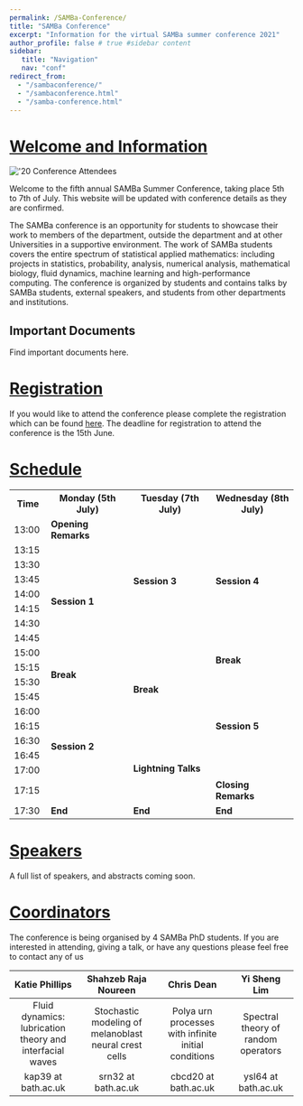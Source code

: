 ```yaml
---
permalink: /SAMBa-Conference/
title: "SAMBa Conference"
excerpt: "Information for the virtual SAMBa summer conference 2021"
author_profile: false # true #sidebar content
sidebar: 
   title: "Navigation"
   nav: "conf"
redirect_from: 
  - "/sambaconference/"
  - "/sambaconference.html"
  - "/samba-conference.html"
---
```


# [Welcome and Information](#welcome-and-information) 

!['20 Conference Attendees](https://kap39.github.io/images/conference20.jpg "'20 Conference Attendees")

Welcome to the fifth annual SAMBa Summer Conference, taking place 5th to 7th of July. This website will be updated with conference details as they are confirmed. 

The SAMBa conference is an opportunity for students to showcase their work to members of the department, outside the department and at other Universities in a supportive environment. The work of SAMBa students covers the entire spectrum of statistical applied mathematics: including projects in statistics, probability, analysis, numerical analysis, mathematical biology, fluid dynamics, machine learning and high-performance computing. The conference is organized by students and contains talks by SAMBa students, external speakers, and students from other departments and institutions. 


## Important Documents
Find important documents here. 

# [Registration](#registration) 
If you would like to attend the conference please complete the registration which can be found [here](https://forms.office.com/Pages/ResponsePage.aspx?id=Ij1-N6FOLUKwrY_MiUBrnrhm9py2vv5OqeESICF49LlUQUQyTVdSODlaVlhORExXQUc4ODQxT05ESyQlQCN0PWcu "Registration Form"). The deadline for registration to attend the conference is the 15th June. 

# [Schedule](#schedule)
<div>
    <table class="timetable">
        <col width="10%">
        <col width="27%">
        <col width="27%">
        <col width="27%">
            <tr>
                <th>Time</th>
                <th> Monday (5th July)</th>
                <th>Tuesday (7th July)</th>
                <th>Wednesday (8th July)</th>
            </tr>
            <tr>
                <td>13:00</td>
                <td rowspan="1">
                    <b>Opening Remarks</b>
                </td>
                <td rowspan="8">
                    <b>Session 3</b>
                </td>
                <td rowspan="8">
                    <b>Session 4</b>
                </td>
            </tr>
            <tr>
                <td>13:15</td>
                <td rowspan="8">
                    <b>Session 1</b>
                </td>
            </tr>
            <tr>
                <td>13:30</td>
            </tr>
            <tr>
                <td>13:45</td>
            </tr>
            <tr>
                <td>14:00</td>
            </tr>
            <tr>
            <td>14:15</td>    
            <tr>
                <td>14:30</td>
            </tr>
            <tr>
                <td>14:45</td>
            <tr>
                <td>15:00</td>
                <td rowspan="6">
                    <b>Break</b>
                </td>
                <td rowspan="2">
                    <b>Break</b>
                </td>
            </tr>
            <tr>
                <td>15:15</td>
                <td rowspan="2">
                    <b>Break</b>
                </td>
            </tr>
            <tr>
                <td>15:30</td>
                <td rowspan="7">
                    <b>Session 5</b>
                </td>
            </tr>
            <tr>
                <td>15:45</td>
                <td rowspan="7">
                    <b>Session 2</b>
                </td>
            </tr>
            <tr>
                <td>16:00</td>
            </tr>
            <tr>
                <td>16:15</td>
            </tr>
            <tr>
                <td>16:30</td>
                <td rowspan="4">
                    <b>Lightning Talks</b>
                </td>
            </tr>
            <tr>
                <td>16:45</td>
            </tr>
            <tr>
                <td>17:00</td>
            </tr>
            <tr>
                <td>17:15</td>
                <td rowspan="1">
                    <b>Closing Remarks</b>
                </td>
            </tr>
            <tr>
                <td>17:30</td>
                <td rowspan="1">
                    <b>End</b>
                </td>
                <td rowspan="1">
                    <b>End</b>
                </td>
                <td rowspan="1">
                    <b>End</b>
                </td>            
            </tr>
    </table>
</div>



# [Speakers](#speakers)
A full list of speakers, and abstracts coming soon.  

# [Coordinators](#coordinators)

The conference is being organised by 4 SAMBa PhD students. If you are interested in attending, giving a talk, or have any questions please feel free to contact any of us 

|Katie Phillips | Shahzeb Raja Noureen | Chris Dean | Yi Sheng Lim | 
|:-------------:|:--------------------:|:----------:|:------------:|
|Fluid dynamics: <br> lubrication theory and interfacial waves |Stochastic modeling of melanoblast neural crest cells|Polya urn processes with infinite initial conditions|Spectral theory of random operators|
|kap39 at bath.ac.uk | srn32 at bath.ac.uk | cbcd20 at bath.ac.uk | ysl64 at bath.ac.uk |

